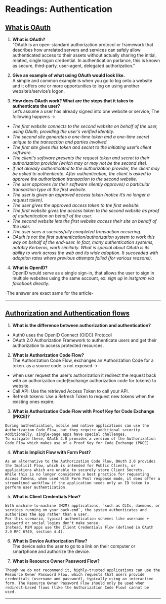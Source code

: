 # Readings: Authentication

## [What is OAuth](https://www.csoonline.com/article/3216404/what-is-oauth-how-the-open-authorization-framework-works.html)

1. **What is OAuth?**  
"OAuth is an open-standard authorization protocol or framework that describes how unrelated servers and services can safely allow authenticated access to their assets without actually sharing the initial, related, single logon credential. In authentication parlance, this is known as secure, third-party, user-agent, delegated authorization."

2. **Give an example of what using OAuth would look like.**  
A simple and common example is when you go to log onto a website and it offers one or more opportunities to log on using another website’s/service’s logon.

3. **How does OAuth work? What are the steps that it takes to authenticate the user?**  
Let’s assume a user has already signed into one website or service, The following happens -> 
- *The first website connects to the second website on behalf of the user, using OAuth, providing the user’s verified identity.*
- *The second site generates a one-time token and a one-time secret unique to the transaction and parties involved.*
- *The first site gives this token and secret to the initiating user’s client software.*
- *The client’s software presents the request token and secret to their authorization provider (which may or may not be the second site).*
- *If not already authenticated to the authorization provider, the client may be asked to authenticate. After authentication, the client is asked to approve the authorization transaction to the second website.*
- *The user approves (or their software silently approves) a particular transaction type at the first website.*
- *The user is given an approved access token (notice it’s no longer a request token).*
- *The user gives the approved access token to the first website.*
- *The first website gives the access token to the second website as proof of authentication on behalf of the user.*
- *The second website lets the first website access their site on behalf of the user.*
- *The user sees a successfully completed transaction occurring.*
- *OAuth is not the first authentication/authorization system to work this way on behalf of the end-user. In fact, many authentication systems, notably Kerberos, work similarly. What is special about OAuth is its ability to work across the web and its wide adoption. It succeeded with adoption rates where previous attempts failed (for various reasons).*

4. **What is OpenID?**  
 OpenID would serve as a single sign-in, that allows the user to sign in multiple websites using the same account, ex: *sign up in instgram via facebook directly*.

-The answer are exact same for the article-

---

## [Authorization and Authentication flows](https://auth0.com/docs/flows)

1. **What is the difference between authorization and authentication?**  
- Auth0 uses the OpenID Connect (OIDC) Protocol 
- OAuth 2.0 Authorization Framework to authenticate users and get their authorization to access protected resources.

2. **What is Authorization Code Flow?**  
The Authorization Code Flow, exchanges an Authorization Code for a token.
as a source code is not exposed ->
- when user request the user's authorization it redirect the request back with an authorization code(Exchange authorization code for tokens) to website.
- Call API: Use the retrieved Access Token to call your API.
- Refresh tokens: Use a Refresh Token to request new tokens when the existing ones expire.

3. **What is Authorization Code Flow with Proof Key for Code Exchange (PKCE)?**  
```
During authentication, mobile and native applications can use the Authorization Code Flow, but they require additional security. Additionally, single-page apps have special challenges. 
To mitigate these, OAuth 2.0 provides a version of the Authorization Code Flow which makes use of a Proof Key for Code Exchange (PKCE).
```
4. **What is Implicit Flow with Form Post?**  
```
As an alternative to the Authorization Code Flow, OAuth 2.0 provides the Implicit Flow, which is intended for Public Clients, or applications which are unable to securely store Client Secrets. 
While this is no longer considered a best practice for requesting Access Tokens, when used with Form Post response mode, it does offer a streamlined workflow if the application needs only an ID token to perform user authentication.
```

5. **What is Client Credentials Flow?**  
```
With machine-to-machine (M2M) applications, `such as CLIs, daemons, or services running on your back-end`, the system authenticates and authorizes the app rather than a user.
For this scenario, typical authentication schemes like username + password or social logins don't make sense. 
Instead, M2M apps use the Client Credentials Flow (defined in OAuth 2.0 RFC 6749, section 4.4). 
```
6. **What is Device Authorization Flow?**  
The device asks the user to go to a link on their computer or smartphone and authorize the device. 

7. **What is Resource Owner Password Flow?**  
```
Though we do not recommend it, highly-trusted applications can use the Resource Owner Password Flow, which requests that users provide credentials (username and password), typically using an interactive form. The Resource Owner Password Flow should only be used when redirect-based flows (like the Authorization Code Flow) cannot be used.
```
---
<!-- Bookmark/Skim
[Auth0 for single page apps](https://auth0.com/docs/libraries/auth0-react) -->